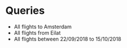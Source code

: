 # Queries
- All flights to Amsterdam
- All flights from Eilat
- All flights between 22/09/2018 to 15/10/2018
